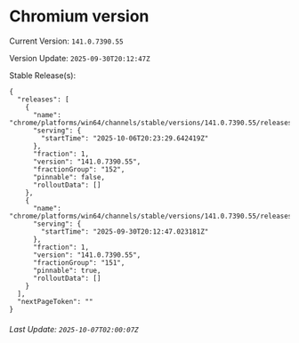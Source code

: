 # Chromium version

Current Version: `141.0.7390.55`

Version Update: `2025-09-30T20:12:47Z`

Stable Release(s):
```
{
  "releases": [
    {
      "name": "chrome/platforms/win64/channels/stable/versions/141.0.7390.55/releases/1759782209",
      "serving": {
        "startTime": "2025-10-06T20:23:29.642419Z"
      },
      "fraction": 1,
      "version": "141.0.7390.55",
      "fractionGroup": "152",
      "pinnable": false,
      "rolloutData": []
    },
    {
      "name": "chrome/platforms/win64/channels/stable/versions/141.0.7390.55/releases/1759263167",
      "serving": {
        "startTime": "2025-09-30T20:12:47.023181Z"
      },
      "fraction": 1,
      "version": "141.0.7390.55",
      "fractionGroup": "151",
      "pinnable": true,
      "rolloutData": []
    }
  ],
  "nextPageToken": ""
}
```

###### Last Update: `2025-10-07T02:00:07Z`
        